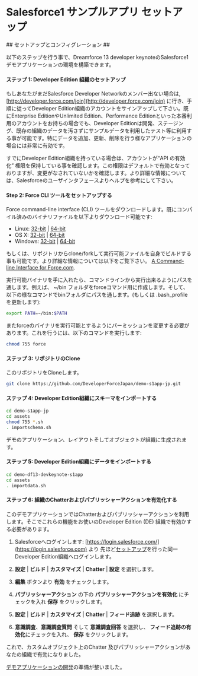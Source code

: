 # Salesforce1 サンプルアプリ セットアップ #

<a name="setup-and-configuration" />
## セットアップとコンフィグレーション ##

以下のステップを行う事で、Dreamforce 13 developer keynoteのSalesforce1デモアプリケーションの環境を構築できます。

#### ステップ 1: Developer Edition 組織のセットアップ ####

もしあなたがまだSalesforce Developer Networkのメンバー出ない場合は, [http://developer.force.com/join](http://developer.force.com/join) に行き、手順に従ってDeveloper Edition組織のアカウントをサインアップして下さい。既にEnterprise EditionやUnlimited Edition、Performance Editionといった本番利用のアカウントをお持ちの場合でも、Developer Editionは開発、ステージング、既存の組織のデータを汚さずにサンプルデータを利用したテスト等に利用する事が可能です。特にデータを追加、更新、削除を行う様なアプリケーションの場合には非常に有効です。

すでにDeveloper Edition組織を持っている場合は、アカウントが“API の有効化” 権限を保持している事を確認します。この権限はデフォルトで有効となっておりますが、変更がなされていないかを確認します。より詳細な情報については、Salesforceのユーザインタフェースよりヘルプを参考にして下さい。

#### Step 2: Force CLI ツールをセットアップする ####

Force command-line interface (CLI) ツールをダウンロードします。既にコンパイル済みのバイナリファイルを以下よりダウンロード可能です:

* Linux: [32-bit](https://godist.herokuapp.com/projects/heroku/force/releases/current/linux-386/force) | [64-bit](https://godist.herokuapp.com/projects/heroku/force/releases/current/linux-amd64/force)
* OS X: [32-bit](https://godist.herokuapp.com/projects/heroku/force/releases/current/darwin-386/force) | [64-bit](https://godist.herokuapp.com/projects/heroku/force/releases/current/darwin-amd64/force)
* Windows: [32-bit](https://godist.herokuapp.com/projects/heroku/force/releases/current/windows-386/force.exe) | [64-bit](https://godist.herokuapp.com/projects/heroku/force/releases/current/windows-amd64/force.exe)

もしくは、リポジトリからclone/forkして実行可能ファイルを自身でビルドする事も可能です。より詳細な情報については以下をご覧下さい。
[A Command-line Interface for Force.com](http://www.wadewegner.com/2013/11/a-command-line-interface-for-forcecom/).

実行可能バイナリを手に入れたら、コマンドラインから実行出来るようにパスを通します。例えば、 ~/bin フォルダをforceコマンド用に作成します。そして、以下の様なコマンドでbinフォルダにパスを通します。(もしくは .bash_profile を更新します):

````bash
export PATH=~/bin:$PATH
````

またforceのバイナリを実行可能とするようにパーミッションを変更する必要があります。これを行うには、以下のコマンドを実行します:

````bash
chmod 755 force
````

#### ステップ 3: リポジトリのClone ####

このリポジトリをCloneします。

````bash
git clone https://github.com/DeveloperForceJapan/demo-s1app-jp.git
````

#### ステップ 4: Developer Edition組織にスキーマをインポートする ####

````bash
cd demo-s1app-jp
cd assets
chmod 755 *.sh
. importschema.sh
````

デモのアプリケーション、レイアウトそしてオブジェクトが組織に生成されます。

#### ステップ 5: Developer Edition組織にデータをインポートする ####

````bash
cd demo-df13-devkeynote-s1app
cd assets
. importdata.sh
````

#### ステップ 6: 組織のChatterおよびパブリッシャーアクションを有効化する ####

このデモアプリケーションではChatterおよびパブリッシャーアクションを利用します。そこでこれらの機能をお使いのDeveloper Edition (DE) 組織で有効かする必要があります。

1. Salesforceへログインします: [https://login.salesforce.com/](https://login.salesforce.com) より 先ほど[セットアップ]()を行った同一Developer Edition組織へログインします。

2. **設定** | **ビルド** | **カスタマイズ** | **Chatter** | **設定** を選択します。

3. **編集** ボタンより **有効** をチェックします。

4. **パブリッシャーアクション** の下の **パブリッシャーアクションを有効化** にチェックを入れ **保存** をクリックします。

5. **設定** | **ビルド** | **カスタマイズ** | **Chatter** | **フィード追跡** を選択します。

6. **意識調査**、**意識調査質問** そして **意識調査回答** を選択し、 **フィード追跡の有効化**にチェックを入れ、 **保存** をクリックします。

これで、カスタムオブジェクト上のChatter 及びパブリッシャーアクションがあなたの組織で有効になりました。

[デモアプリケーションの開発](https://github.com/DeveloperForceJapan/demo-s1app-jp/blob/master/DEMO.md)の準備が整いました。 

